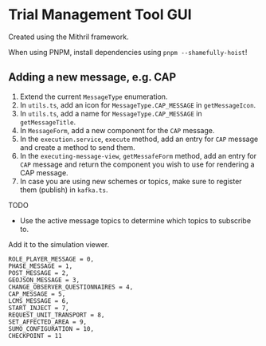 # Trial Management Tool GUI

Created using the Mithril framework.

When using PNPM, install dependencies using `pnpm --shamefully-hoist`!

## Adding a new message, e.g. CAP

1. Extend the current `MessageType` enumeration.
2. In `utils.ts`, add an icon for `MessageType.CAP_MESSAGE` in `getMessageIcon`.
3. In `utils.ts`, add a name for `MessageType.CAP_MESSAGE` in `getMessageTitle`.
4. In `MessageForm`, add a new component for the `CAP` message.
5. In the `execution.service`, `execute` method, add an entry for `CAP` message and create a method to send them.
6. In the `executing-message-view`, `getMessafeForm` method, add an entry for `CAP` message and return the component you wish to use for rendering a CAP message.
7. In case you are using new schemes or topics, make sure to register them (publish) in `kafka.ts`.

TODO

- Use the active message topics to determine which topics to subscribe to.

Add it to the simulation viewer.

    ROLE_PLAYER_MESSAGE = 0,
    PHASE_MESSAGE = 1,
    POST_MESSAGE = 2,
    GEOJSON_MESSAGE = 3,
    CHANGE_OBSERVER_QUESTIONNAIRES = 4,
    CAP_MESSAGE = 5,
    LCMS_MESSAGE = 6,
    START_INJECT = 7,
    REQUEST_UNIT_TRANSPORT = 8,
    SET_AFFECTED_AREA = 9,
    SUMO_CONFIGURATION = 10,
    CHECKPOINT = 11
